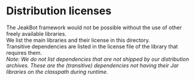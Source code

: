 # Distribution licenses
The JeakBot framework would not be possible without the use of other freely available libraries.  
We list the main libraries and their license in this directory.  
Transitive dependencies are listed in the license file of the library that requires them.  
_Note: We do not list dependencies that are not shipped by our distribution archives. 
These are the (transitive) dependencies not having their Jar libraries on the classpath during runtime._